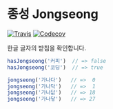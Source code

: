 # 종성 Jongseong

[![Travis](https://img.shields.io/travis/kimdhoe/jongseong.svg)]()
[![Codecov](https://img.shields.io/codecov/c/github/kimdhoe/jongseong.svg)]()

한글 글자의 받침을 확인합니다.

```js
hasJongseong('커피')  // => false
hasJongseong('코딩')  // => true
```

```js
jongseong('가나다')   // =>  0
jongseong('가나닥')   // =>  1
jongseong('가나닶')   // => 18
jongseong('가나닿')   // => 27
```
